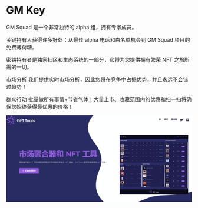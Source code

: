 # GM Key

GM Squad 是一个非常独特的 alpha 组，拥有专家成员。

关键持有人获得许多好处：从最佳 alpha 电话和白名单机会到 GM Squad 项目的免费薄荷糖。

密钥持有者是独家社区和生态系统的一部分，它将为您提供拥有繁荣 NFT 之旅所需的一切。

市场分析
我们提供实时市场分析，因此您将在竞争中占据优势，并且永远不会错过趋势！

群众行动
批量做所有事情+节省气体！大量上市、收藏范围内的优惠和扫一扫将确保您始终获得最优惠的价格！



![NFT](124236458.png)
